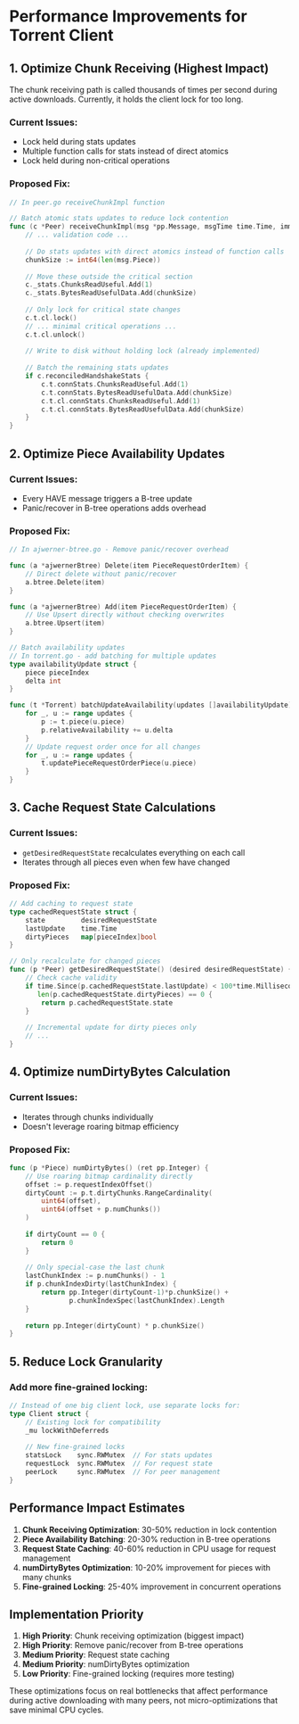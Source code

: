 # Performance Improvements for Torrent Client

## 1. Optimize Chunk Receiving (Highest Impact)

The chunk receiving path is called thousands of times per second during active downloads. Currently, it holds the client lock for too long.

### Current Issues:
- Lock held during stats updates
- Multiple function calls for stats instead of direct atomics
- Lock held during non-critical operations

### Proposed Fix:
```go
// In peer.go receiveChunkImpl function

// Batch atomic stats updates to reduce lock contention
func (c *Peer) receiveChunkImpl(msg *pp.Message, msgTime time.Time, immediate bool) error {
    // ... validation code ...
    
    // Do stats updates with direct atomics instead of function calls
    chunkSize := int64(len(msg.Piece))
    
    // Move these outside the critical section
    c._stats.ChunksReadUseful.Add(1)
    c._stats.BytesReadUsefulData.Add(chunkSize)
    
    // Only lock for critical state changes
    c.t.cl.lock()
    // ... minimal critical operations ...
    c.t.cl.unlock()
    
    // Write to disk without holding lock (already implemented)
    
    // Batch the remaining stats updates
    if c.reconciledHandshakeStats {
        c.t.connStats.ChunksReadUseful.Add(1)
        c.t.connStats.BytesReadUsefulData.Add(chunkSize)
        c.t.cl.connStats.ChunksReadUseful.Add(1)
        c.t.cl.connStats.BytesReadUsefulData.Add(chunkSize)
    }
}
```

## 2. Optimize Piece Availability Updates

### Current Issues:
- Every HAVE message triggers a B-tree update
- Panic/recover in B-tree operations adds overhead

### Proposed Fix:
```go
// In ajwerner-btree.go - Remove panic/recover overhead

func (a *ajwernerBtree) Delete(item PieceRequestOrderItem) {
    // Direct delete without panic/recover
    a.btree.Delete(item)
}

func (a *ajwernerBtree) Add(item PieceRequestOrderItem) {
    // Use Upsert directly without checking overwrites
    a.btree.Upsert(item)
}

// Batch availability updates
// In torrent.go - add batching for multiple updates
type availabilityUpdate struct {
    piece pieceIndex
    delta int
}

func (t *Torrent) batchUpdateAvailability(updates []availabilityUpdate) {
    for _, u := range updates {
        p := t.piece(u.piece)
        p.relativeAvailability += u.delta
    }
    // Update request order once for all changes
    for _, u := range updates {
        t.updatePieceRequestOrderPiece(u.piece)
    }
}
```

## 3. Cache Request State Calculations

### Current Issues:
- `getDesiredRequestState` recalculates everything on each call
- Iterates through all pieces even when few have changed

### Proposed Fix:
```go
// Add caching to request state
type cachedRequestState struct {
    state         desiredRequestState
    lastUpdate    time.Time
    dirtyPieces   map[pieceIndex]bool
}

// Only recalculate for changed pieces
func (p *Peer) getDesiredRequestState() (desired desiredRequestState) {
    // Check cache validity
    if time.Since(p.cachedRequestState.lastUpdate) < 100*time.Millisecond &&
       len(p.cachedRequestState.dirtyPieces) == 0 {
        return p.cachedRequestState.state
    }
    
    // Incremental update for dirty pieces only
    // ...
}
```

## 4. Optimize numDirtyBytes Calculation

### Current Issues:
- Iterates through chunks individually
- Doesn't leverage roaring bitmap efficiency

### Proposed Fix:
```go
func (p *Piece) numDirtyBytes() (ret pp.Integer) {
    // Use roaring bitmap cardinality directly
    offset := p.requestIndexOffset()
    dirtyCount := p.t.dirtyChunks.RangeCardinality(
        uint64(offset), 
        uint64(offset + p.numChunks())
    )
    
    if dirtyCount == 0 {
        return 0
    }
    
    // Only special-case the last chunk
    lastChunkIndex := p.numChunks() - 1
    if p.chunkIndexDirty(lastChunkIndex) {
        return pp.Integer(dirtyCount-1)*p.chunkSize() + 
               p.chunkIndexSpec(lastChunkIndex).Length
    }
    
    return pp.Integer(dirtyCount) * p.chunkSize()
}
```

## 5. Reduce Lock Granularity

### Add more fine-grained locking:
```go
// Instead of one big client lock, use separate locks for:
type Client struct {
    // Existing lock for compatibility
    _mu lockWithDeferreds
    
    // New fine-grained locks
    statsLock    sync.RWMutex  // For stats updates
    requestLock  sync.RWMutex  // For request state
    peerLock     sync.RWMutex  // For peer management
}
```

## Performance Impact Estimates

1. **Chunk Receiving Optimization**: 30-50% reduction in lock contention
2. **Piece Availability Batching**: 20-30% reduction in B-tree operations
3. **Request State Caching**: 40-60% reduction in CPU usage for request management
4. **numDirtyBytes Optimization**: 10-20% improvement for pieces with many chunks
5. **Fine-grained Locking**: 25-40% improvement in concurrent operations

## Implementation Priority

1. **High Priority**: Chunk receiving optimization (biggest impact)
2. **High Priority**: Remove panic/recover from B-tree operations
3. **Medium Priority**: Request state caching
4. **Medium Priority**: numDirtyBytes optimization
5. **Low Priority**: Fine-grained locking (requires more testing)

These optimizations focus on real bottlenecks that affect performance during active downloading with many peers, not micro-optimizations that save minimal CPU cycles.